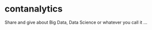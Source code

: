 contanalytics
=============

Share and give about Big Data, Data Science or whatever you call it ...
